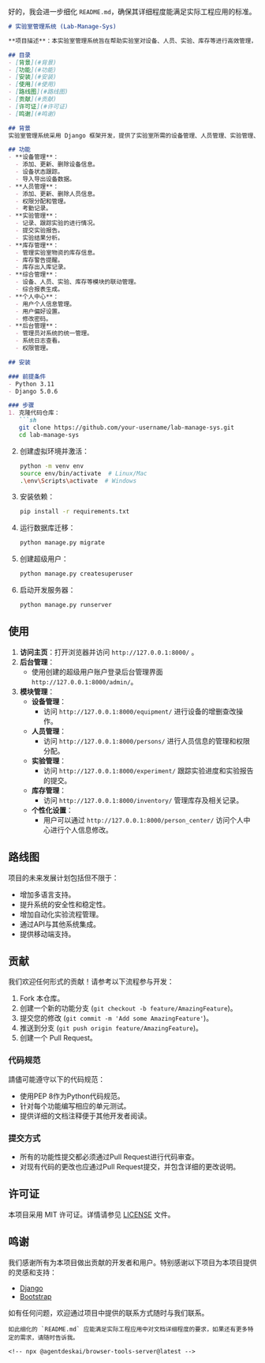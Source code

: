 好的，我会进一步细化 `README.md`，确保其详细程度能满足实际工程应用的标准。

```markdown
# 实验室管理系统 (Lab-Manage-Sys)

**项目描述**：本实验室管理系统旨在帮助实验室对设备、人员、实验、库存等进行高效管理，为实验室的日常运作提供便利。

## 目录
- [背景](#背景)
- [功能](#功能)
- [安装](#安装)
- [使用](#使用)
- [路线图](#路线图)
- [贡献](#贡献)
- [许可证](#许可证)
- [鸣谢](#鸣谢)

## 背景
实验室管理系统采用 Django 框架开发，提供了实验室所需的设备管理、人员管理、实验管理、库存管理等各项功能，旨在提高实验室日常运作的效率。

## 功能
- **设备管理**：
  - 添加、更新、删除设备信息。
  - 设备状态跟踪。
  - 导入导出设备数据。
- **人员管理**：
  - 添加、更新、删除人员信息。
  - 权限分配和管理。
  - 考勤记录。
- **实验管理**：
  - 记录、跟踪实验的进行情况。
  - 提交实验报告。
  - 实验结果分析。
- **库存管理**：
  - 管理实验室物资的库存信息。
  - 库存警告提醒。
  - 库存出入库记录。
- **综合管理**：
  - 设备、人员、实验、库存等模块的联动管理。
  - 综合报表生成。
- **个人中心**：
  - 用户个人信息管理。
  - 用户偏好设置。
  - 修改密码。
- **后台管理**：
  - 管理员对系统的统一管理。
  - 系统日志查看。
  - 权限管理。

## 安装

### 前提条件
- Python 3.11
- Django 5.0.6

### 步骤
1. 克隆代码仓库：
   ```sh
   git clone https://github.com/your-username/lab-manage-sys.git
   cd lab-manage-sys
   ```
2. 创建虚拟环境并激活：
   ```sh
   python -m venv env
   source env/bin/activate  # Linux/Mac
   .\env\Scripts\activate  # Windows
   ```
3. 安装依赖：
   ```sh
   pip install -r requirements.txt
   ```
4. 运行数据库迁移：
   ```sh
   python manage.py migrate
   ```
5. 创建超级用户：
   ```sh
   python manage.py createsuperuser
   ```
6. 启动开发服务器：
   ```sh
   python manage.py runserver
   ```

## 使用
1. **访问主页**：打开浏览器并访问 `http://127.0.0.1:8000/` 。
2. **后台管理**：
   - 使用创建的超级用户账户登录后台管理界面 `http://127.0.0.1:8000/admin/`。
3. **模块管理**：
   - **设备管理**：
     - 访问 `http://127.0.0.1:8000/equipment/` 进行设备的增删查改操作。
   - **人员管理**：
     - 访问 `http://127.0.0.1:8000/persons/` 进行人员信息的管理和权限分配。
   - **实验管理**：
     - 访问 `http://127.0.0.1:8000/experiment/` 跟踪实验进度和实验报告的提交。
   - **库存管理**：
     - 访问 `http://127.0.0.1:8000/inventory/` 管理库存及相关记录。
   - **个性化设置**：
     - 用户可以通过 `http://127.0.0.1:8000/person_center/` 访问个人中心进行个人信息修改。

## 路线图
项目的未来发展计划包括但不限于：
- 增加多语言支持。
- 提升系统的安全性和稳定性。
- 增加自动化实验流程管理。
- 通过API与其他系统集成。
- 提供移动端支持。

## 贡献
我们欢迎任何形式的贡献！请参考以下流程参与开发：
1. Fork 本仓库。
2. 创建一个新的功能分支 (`git checkout -b feature/AmazingFeature`)。
3. 提交您的修改 (`git commit -m 'Add some AmazingFeature'`)。
4. 推送到分支 (`git push origin feature/AmazingFeature`)。
5. 创建一个 Pull Request。

### 代码规范
請儘可能遵守以下的代码规范：
- 使用PEP 8作为Python代码规范。
- 针对每个功能编写相应的单元测试。
- 提供详细的文档注释便于其他开发者阅读。

### 提交方式
- 所有的功能性提交都必须通过Pull Request进行代码审查。
- 对现有代码的更改也应通过Pull Request提交，并包含详细的更改说明。

## 许可证
本项目采用 MIT 许可证。详情请参见 [LICENSE](LICENSE) 文件。

## 鸣谢
我们感谢所有为本项目做出贡献的开发者和用户。特别感谢以下项目为本项目提供的灵感和支持：
- [Django](https://www.djangoproject.com/)
- [Bootstrap](https://getbootstrap.com/)

如有任何问题，欢迎通过项目中提供的联系方式随时与我们联系。

```
如此细化的 `README.md` 应能满足实际工程应用中对文档详细程度的要求，如果还有更多特定的需求，请随时告诉我。

<!-- npx @agentdeskai/browser-tools-server@latest -->